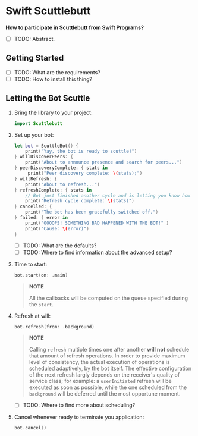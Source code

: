 # Swift Scuttlebutt

**How to participate in Scuttlebutt from Swift Programs?**

- [ ] TODO: Abstract.

## Getting Started

- [ ] TODO: What are the requirements?
- [ ] TODO: How to install this thing?

## Letting the Bot Scuttle

1. Bring the library to your project:

   ```swift
   import Scuttlebutt
   ```

2. Set up your bot:

   ```swift
   let bot = ScuttleBot() {
       print("Yay, the bot is ready to scuttle!")
   } willDiscoverPeers: {
	   print("About to announce presence and search for peers...")
   } peerDiscoveryComplete: { stats in
        print("Peer discovery complete: \(stats);")
   } willRefresh: {
	   print("About to refresh...")
   } refreshComplete: { stats in
       // Bot just finished another cycle and is letting you know how it went...
       print("Refresh cycle complete: \(stats)")
   } cancelled: {
	   print("The bot has been gracefully switched off.")
   } failed: { error in
       print("OOOOPS! SOMETHING BAD HAPPENED WITH THE BOT!" )
       print("Cause: \(error)")
   }
   ```

   - [ ] TODO: What are the defaults?
   - [ ] TODO: Where to find information about the advanced setup?

3. Time to start:

   ```swift
   bot.start(on: .main)
   ```

   > **NOTE**
   >
   > All the callbacks will be computed on the queue specified during the `start`.

4. Refresh at will:

   ```swift
   bot.refresh(from: .background)
   ```

   > **NOTE**
   >
   > Calling `refresh` multiple times one after another **will not** schedule that amount of refresh operations.
   > In order to provide maximum level of consistency, the actual execution of operations is scheduled adaptively, by the bot itself.
   > The effective configuration of the next refresh largly depends on the receiver's quality of service class; 
   > for example: a `userInitiated` refresh will be executed as soon as possible, while the one scheduled from the `background` will be deferred until the most opportune moment.

   - [ ] TODO: Where to find more about scheduling?

5. Cancel whenever ready to terminate you application:

   ```swift
   bot.cancel()
   ```
